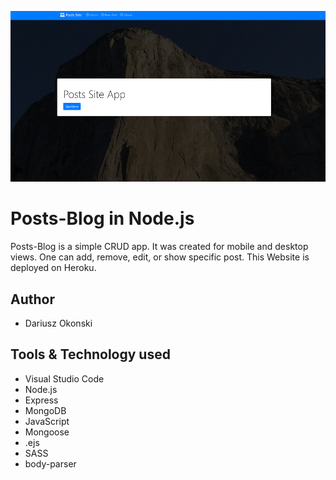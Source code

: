![Node Posts Blog](public/img/github.png)
# Posts-Blog in Node.js
Posts-Blog is a simple CRUD app. It was created for mobile and desktop views. One can add, remove, edit, or show
specific post. This Website is deployed on Heroku.

## Author
- Dariusz Okonski

## Tools & Technology used
- Visual Studio Code
- Node.js
- Express
- MongoDB
- JavaScript
- Mongoose
- .ejs
- SASS
- body-parser
